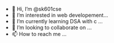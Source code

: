 - 👋 Hi, I’m @sk601cse
- 👀 I’m interested in web developement...
- 🌱 I’m currently learning DSA with c ...
- 💞️ I’m looking to collaborate on  ...
- 📫 How to reach me ...

<!---
sk601cse/sk601cse is a ✨ special ✨ repository because its `README.md` (this file) appears on your GitHub profile.
You can click the Preview link to take a look at your changes.
--->
